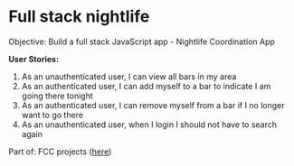 # Full stack nightlife

Objective: Build a full stack JavaScript app - Nightlife Coordination App

**User Stories:**

  1. As an unauthenticated user, I can view all bars in my area
  2. As an authenticated user, I can add myself to a bar to indicate I am going there tonight
  3. As an authenticated user, I can remove myself from a bar if I no longer want to go there
  4. As an unauthenticated user, when I login I should not have to search again

  Part of: FCC projects ([here](https://www.freecodecamp.com/challenges/build-a-nightlife-coordination-app))
